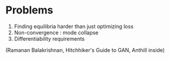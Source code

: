 
# Problems

1. Finding equilibria harder than just optimizing loss
2. Non-convergence : mode collapse
3. Differentiability requirements

(Ramanan Balakrishnan, Hitchhiker's Guide to GAN, Anthill inside)
